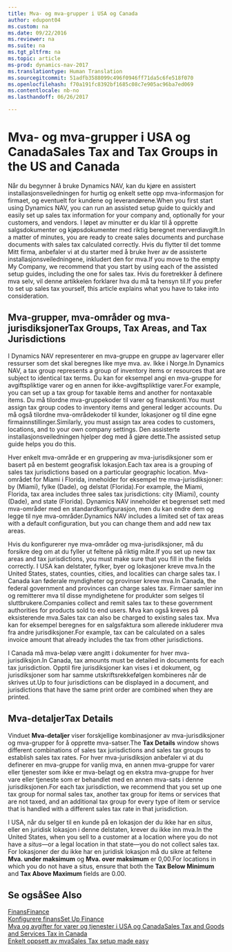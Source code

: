 ```yaml
---
title: Mva- og mva-grupper i USA og Canada
author: edupont04
ms.custom: na
ms.date: 09/22/2016
ms.reviewer: na
ms.suite: na
ms.tgt_pltfrm: na
ms.topic: article
ms-prod: dynamics-nav-2017
ms.translationtype: Human Translation
ms.sourcegitcommit: 51adfb3588099c496f0946ff71da5c6fe518f070
ms.openlocfilehash: f70a191fc8392bf1685c08c7e905ac96ba7ed069
ms.contentlocale: nb-no
ms.lasthandoff: 06/26/2017

---
```


# <a name="sales-tax-and-tax-groups-in-the-us-and-canada"></a><span data-ttu-id="2a672-102">Mva- og mva-grupper i USA og Canada</span><span class="sxs-lookup"><span data-stu-id="2a672-102">Sales Tax and Tax Groups in the US and Canada</span></span>
<span data-ttu-id="2a672-103">Når du begynner å bruke Dynamics NAV, kan du kjøre en assistert installasjonsveiledningen for hurtig og enkelt sette opp mva-informasjon for firmaet, og eventuelt for kundene og leverandørene.</span><span class="sxs-lookup"><span data-stu-id="2a672-103">When you first start using Dynamics NAV, you can run an assisted setup guide to quickly and easily set up sales tax information for your company and, optionally for your customers, and vendors.</span></span> <span data-ttu-id="2a672-104">I løpet av minutter er du klar til å opprette salgsdokumenter og kjøpsdokumenter med riktig beregnet merverdiavgift.</span><span class="sxs-lookup"><span data-stu-id="2a672-104">In a matter of minutes, you are ready to create sales documents and purchase documents with sales tax calculated correctly.</span></span>
<span data-ttu-id="2a672-105">Hvis du flytter til det tomme Mitt firma, anbefaler vi at du starter med å bruke hver av de assisterte installasjonsveiledningene, inkludert den for mva.</span><span class="sxs-lookup"><span data-stu-id="2a672-105">If you move to the empty My Company, we recommend that you start by using each of the assisted setup guides, including the one for sales tax.</span></span> <span data-ttu-id="2a672-106">Hvis du foretrekker å definere mva selv, vil denne artikkelen forklarer hva du må ta hensyn til.</span><span class="sxs-lookup"><span data-stu-id="2a672-106">If you prefer to set up sales tax yourself, this article explains what you have to take into consideration.</span></span>  

## <a name="tax-groups-tax-areas-and-tax-jurisdictions"></a><span data-ttu-id="2a672-107">Mva-grupper, mva-områder og mva-jurisdiksjoner</span><span class="sxs-lookup"><span data-stu-id="2a672-107">Tax Groups, Tax Areas, and Tax Jurisdictions</span></span>
<span data-ttu-id="2a672-108">I Dynamics NAV representerer en mva-gruppe en gruppe av lagervarer eller ressurser som det skal beregnes like mye mva. av. Ikke i Norge.</span><span class="sxs-lookup"><span data-stu-id="2a672-108">In Dynamics NAV, a tax group represents a group of inventory items or resources that are subject to identical tax terms.</span></span> <span data-ttu-id="2a672-109">Du kan for eksempel angi en mva-gruppe for avgiftspliktige varer og en annen for ikke-avgiftspliktige varer.</span><span class="sxs-lookup"><span data-stu-id="2a672-109">For example, you can set up a tax group for taxable items and another for nontaxable items.</span></span> <span data-ttu-id="2a672-110">Du må tilordne mva-gruppekoder til varer og finanskonti.</span><span class="sxs-lookup"><span data-stu-id="2a672-110">You must assign tax group codes to inventory items and general ledger accounts.</span></span> <span data-ttu-id="2a672-111">Du må også tilordne mva-områdekoder til kunder, lokasjoner og til dine egne firmainnstillinger.</span><span class="sxs-lookup"><span data-stu-id="2a672-111">Similarly, you must assign tax area codes to customers, locations, and to your own company settings.</span></span> <span data-ttu-id="2a672-112">Den assisterte installasjonsveiledningen hjelper deg med å gjøre dette.</span><span class="sxs-lookup"><span data-stu-id="2a672-112">The assisted setup guide helps you do this.</span></span>  

<span data-ttu-id="2a672-113">Hver enkelt mva-område er en gruppering av mva-jurisdiksjoner som er basert på en bestemt geografisk lokasjon.</span><span class="sxs-lookup"><span data-stu-id="2a672-113">Each tax area is a grouping of sales tax jurisdictions based on a particular geographic location.</span></span> <span data-ttu-id="2a672-114">Mva-området for Miami i Florida, inneholder for eksempel tre mva-jurisdiksjoner: by (Miami), fylke (Dade), og delstat (Florida).</span><span class="sxs-lookup"><span data-stu-id="2a672-114">For example, the Miami, Florida, tax area includes three sales tax jurisdictions: city (Miami), county (Dade), and state (Florida).</span></span> <span data-ttu-id="2a672-115">Dynamics NAV inneholder et begrenset sett med mva-områder med en standardkonfigurasjon, men du kan endre dem og legge til nye mva-områder.</span><span class="sxs-lookup"><span data-stu-id="2a672-115">Dynamics NAV includes a limited set of tax areas with a default configuration, but you can change them and add new tax areas.</span></span>  

<span data-ttu-id="2a672-116">Hvis du konfigurerer nye mva-områder og mva-jurisdiksjoner, må du forsikre deg om at du fyller ut feltene på riktig måte.</span><span class="sxs-lookup"><span data-stu-id="2a672-116">If you set up new tax areas and tax jurisdictions, you must make sure that you fill in the fields correctly.</span></span> <span data-ttu-id="2a672-117">I USA kan delstater, fylker, byer og lokasjoner kreve mva.</span><span class="sxs-lookup"><span data-stu-id="2a672-117">In the United States, states, counties, cities, and localities can charge sales tax.</span></span> <span data-ttu-id="2a672-118">I Canada kan føderale myndigheter og provinser kreve mva.</span><span class="sxs-lookup"><span data-stu-id="2a672-118">In Canada, the federal government and provinces can charge sales tax.</span></span> <span data-ttu-id="2a672-119">Firmaer samler inn og remitterer mva til disse myndighetene for produkter som selges til sluttbrukere.</span><span class="sxs-lookup"><span data-stu-id="2a672-119">Companies collect and remit sales tax to these government authorities for products sold to end users.</span></span> <span data-ttu-id="2a672-120">Mva kan også kreves på eksisterende mva.</span><span class="sxs-lookup"><span data-stu-id="2a672-120">Sales tax can also be charged to existing sales tax.</span></span> <span data-ttu-id="2a672-121">Mva kan for eksempel beregnes for en salgsfaktura som allerede inkluderer mva fra andre jurisdiksjoner.</span><span class="sxs-lookup"><span data-stu-id="2a672-121">For example, tax can be calculated on a sales invoice amount that already includes the tax from other jurisdictions.</span></span>  

<span data-ttu-id="2a672-122">I Canada må mva-beløp være angitt i dokumenter for hver mva-jurisdiksjon.</span><span class="sxs-lookup"><span data-stu-id="2a672-122">In Canada, tax amounts must be detailed in documents for each tax jurisdiction.</span></span> <span data-ttu-id="2a672-123">Opptil fire jurisdiksjoner kan vises i et dokument, og jurisdiksjoner som har samme utskriftsrekkefølgen kombineres når de skrives ut.</span><span class="sxs-lookup"><span data-stu-id="2a672-123">Up to four jurisdictions can be displayed in a document, and jurisdictions that have the same print order are combined when they are printed.</span></span>

## <a name="tax-details"></a><span data-ttu-id="2a672-124">Mva-detaljer</span><span class="sxs-lookup"><span data-stu-id="2a672-124">Tax Details</span></span>
<span data-ttu-id="2a672-125">Vinduet **Mva-detaljer** viser forskjellige kombinasjoner av mva-jurisdiksjoner og mva-grupper for å opprette mva-satser.</span><span class="sxs-lookup"><span data-stu-id="2a672-125">The **Tax Details** window shows different combinations of sales tax jurisdictions and sales tax groups to establish sales tax rates.</span></span> <span data-ttu-id="2a672-126">For hver mva-jurisdiksjon anbefaler vi at du definerer en mva-gruppe for vanlig mva, en annen mva-gruppe for varer eller tjenester som ikke er mva-belagt og en ekstra mva-gruppe for hver vare eller tjeneste som er behandlet med en annen mva-sats i denne jurisdiksjonen.</span><span class="sxs-lookup"><span data-stu-id="2a672-126">For each tax jurisdiction, we recommend that you set up one tax group for normal sales tax, another tax group for items or services that are not taxed, and an additional tax group for every type of item or service that is handled with a different sales tax rate in that jurisdiction.</span></span>  

<span data-ttu-id="2a672-127">I USA, når du selger til en kunde på en lokasjon der du ikke har en *situs*, eller en juridisk lokasjon i denne delstaten, krever du ikke inn mva.</span><span class="sxs-lookup"><span data-stu-id="2a672-127">In the United States, when you sell to a customer at a location where you do not have a *situs*—or a legal location in that state—you do not collect sales tax.</span></span> <span data-ttu-id="2a672-128">For lokasjoner der du ikke har en juridisk lokasjon må du sikre at feltene **Mva. under maksimum** og **Mva. over maksimum** er 0,00.</span><span class="sxs-lookup"><span data-stu-id="2a672-128">For locations in which you do not have a situs, ensure that both the **Tax Below Minimum** and **Tax Above Maximum** fields are 0.00.</span></span>  

## <a name="see-also"></a><span data-ttu-id="2a672-129">Se også</span><span class="sxs-lookup"><span data-stu-id="2a672-129">See Also</span></span>
[<span data-ttu-id="2a672-130">Finans</span><span class="sxs-lookup"><span data-stu-id="2a672-130">Finance</span></span>](finance-setup.md)  
[<span data-ttu-id="2a672-131">Konfigurere finans</span><span class="sxs-lookup"><span data-stu-id="2a672-131">Set Up Finance</span></span>](finance-setup-setup-finance-setup.md)  
[<span data-ttu-id="2a672-132">Mva og avgifter for varer og tjenester i USA og Canada</span><span class="sxs-lookup"><span data-stu-id="2a672-132">Sales Tax and Goods and Services Tax in Canada</span></span>](ca-finance-setup-tax.md)  
[<span data-ttu-id="2a672-133">Enkelt oppsett av mva</span><span class="sxs-lookup"><span data-stu-id="2a672-133">Sales Tax setup made easy</span></span>](https://madeira.microsoft.com/en-us/blog/sales-tax-setup-made-easy)  

